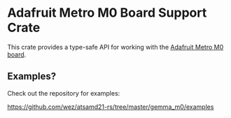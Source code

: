 # Adafruit Metro M0 Board Support Crate

This crate provides a type-safe API for working with the [Adafruit Metro M0
board](https://www.adafruit.com/product/3505).

## Examples?

Check out the repository for examples:

https://github.com/wez/atsamd21-rs/tree/master/gemma_m0/examples
